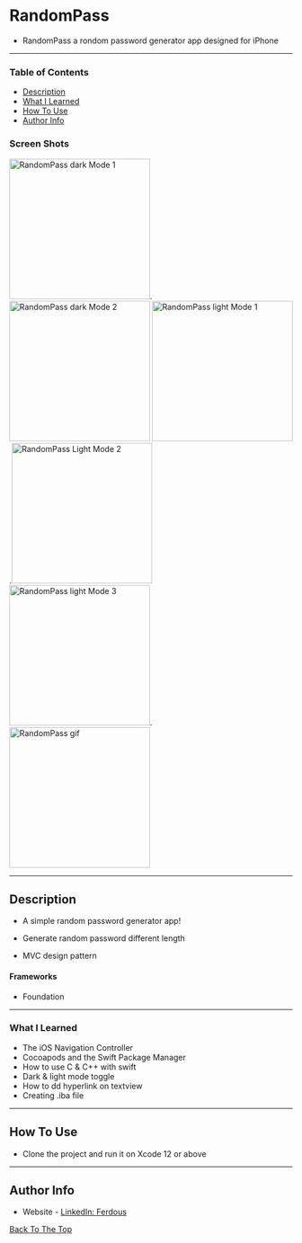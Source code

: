 # RandomPass

- RandomPass a rondom password generator app designed for iPhone

---

### Table of Contents

- [Description](#description)
- [What I Learned](#what-i-learned)
- [How To Use](#how-to-use)
- [Author Info](#author-info)

### Screen Shots

<img src="https://user-images.githubusercontent.com/62091371/137574771-c5f7f82d-9e68-44e4-b4da-3e1ecf0584d8.png" width="250" alt="RandomPass dark Mode 1">.<img src="https://user-images.githubusercontent.com/62091371/137574768-827e1c5b-4181-4c94-8c60-bb6ce780eac5.png" width="250" alt="RandomPass dark Mode 2">
<img src="https://user-images.githubusercontent.com/62091371/137574767-ff41f77b-16c5-4f7d-8cd9-c0f38017f327.png" width="250"   alt="RandomPass light Mode 1">.<img src="https://user-images.githubusercontent.com/62091371/137574770-722e7981-81f2-4bfd-b298-cc0f8200498f.png" width="250" alt="RandomPass Light Mode 2">
<img src="https://user-images.githubusercontent.com/62091371/137574766-8d5b3e5d-df1b-4bb0-9840-95daec198e17.png" width="250" alt="RandomPass light Mode 3">.<img src="https://user-images.githubusercontent.com/62091371/137574760-aba60baa-c3cc-4004-9708-e7ba94ca6aba.gif" width="250" alt="RandomPass gif">

---

## Description

- A simple random password generator app!

- Generate random password different length

- MVC design pattern

#### Frameworks

- Foundation

---

### What I Learned

- The iOS Navigation Controller
- Cocoapods and the Swift Package Manager
- How to use C & C++ with swift
- Dark & light mode toggle
- How to dd hyperlink on textview
- Creating .iba file

---

## How To Use

- Clone the project and run it on Xcode 12 or above

---

## Author Info

- Website - [LinkedIn: Ferdous](https://linkedin.com/in/ferdous19)

[Back To The Top](#RandomPass)
